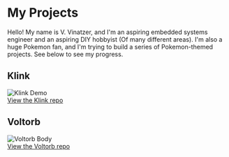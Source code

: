 # My Projects

Hello!  My name is V. Vinatzer, and I'm an aspiring embedded systems engineer and an aspiring DIY hobbyist (Of many different areas).  I'm also a huge Pokemon fan, 
and I'm trying to build a series of Pokemon-themed projects.  See below to see my progress.

## Klink
![Klink Demo](klink_repo/images/Klink_Demo.gif)  
[View the Klink repo]((https://github.com/vvinatzer/pokemon-model-voltorb))

## Voltorb
![Voltorb Body](voltorb_repo/images/Voltorb_Body.jpeg)  
[View the Voltorb repo]((https://github.com/vvinatzer/pokemon-model-voltorb))
